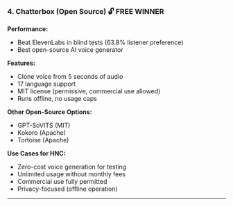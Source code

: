 ### 4. **Chatterbox (Open Source)** 🔓 FREE WINNER

**Performance:**
- Beat ElevenLabs in blind tests (63.8% listener preference)
- Best open-source AI voice generator

**Features:**
- Clone voice from 5 seconds of audio
- 17 language support
- MIT license (permissive, commercial use allowed)
- Runs offline, no usage caps

**Other Open-Source Options:**
- GPT-SoVITS (MIT)
- Kokoro (Apache)
- Tortoise (Apache)

**Use Cases for HNC:**
- Zero-cost voice generation for testing
- Unlimited usage without monthly fees
- Commercial use fully permitted
- Privacy-focused (offline operation)

---
